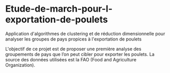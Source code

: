 # Etude-de-march-pour-l-exportation-de-poulets
Application d'algorithmes de clustering et de réduction dimensionnelle pour analyser les groupes de pays propices à l'exportation de poulets

L'objectif de ce projet est de proposer une première analyse des groupements de pays que l’on peut cibler pour exporter les poulets.
La source des données utilisées est la FAO (Food and Agriculture Organization).

